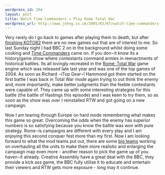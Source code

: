 ```yaml
--- 
wordpress_id: 264
layout: post
title: Watch Time Commanders = Play Rome Total War
wordpress_url: http://www.johng.co.uk/2005/03/07/watch-time-commanders-play-rome-total-war/
---
```

Very rarely do I go back to games after playing them to death, but after <a href="http://www.johng.co.uk/2005/03/07/finished-knight-of-the-old-republic-2/"> finishing KOTOR2</a> there are no new games out that are of interest to me. So last Sunday night I had BBC 2 on in the background whilst doing some cooking and <a href="http://www.totalwar.com/time.htm">Time Commanders</a> came on. If you don¬ít know its a history/game show where contestants command armies in reenactments of historical battles. Its all lovingly recreated in the <a href="http://www.totalwar.com">Rome: Total War</a> game engine which was released late last year and was one of the top games of 2004. As soon as Richard ¬ìTop Gear¬î Hammond got them started on the first battle I was back in Total War mode again trying to out think the enemy and, more importantly, make better judgments than the feeble contestants were capable of. They came up with some interesting strategies for this battle (the battle of Hastings this episode) and I was keen to try them, so as soon as the show was over I reinstalled RTW and got going on a new campaign.

Now I am tearing through Europe on hard mode remembering what makes this game so great. Overcoming the odds when the enemy has superior numbers is so satisfying because you know the battle was won with pure strategy. Rome¬ís campaigns are different with every play and I am enjoying this second conquer fest more than my first. Now I am looking forward to what the mod teams put out, there are some <a href="http://63.247.66.114/~hl2s/rome/index.htm">big teams</a> working on overhauling all the units to make them more realistic and enlarging the campaign map even more - another reason to pick the game up of you haven¬ít already. Creative Assembly have a great deal with the BBC, they provide a kick ass game, the BBC fully utilise it to educate and entertain their viewers and RTW gets more exposure - long may it continue.
